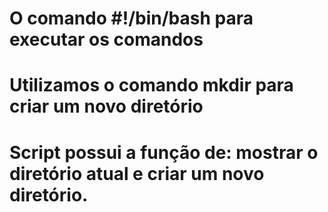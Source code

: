 # O comando #!/bin/bash para executar os comandos 
# Utilizamos o comando mkdir para criar um novo diretório 
# Script possui a função de: mostrar o diretório atual e criar um novo diretório.

